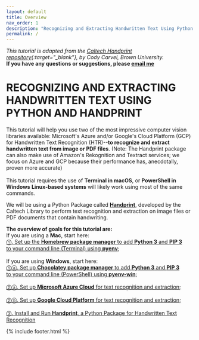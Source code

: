 ```yaml
---
layout: default
title: Overview
nav_order: 1
description: "Recognizing and Extracting Handwritten Text Using Python and Handprint"
permalink: /
---
```

*This tutorial is adapted from the [Caltech Handprint repository](https://github.com/caltechlibrary/handprint){:target="_blank"}, by Cody Carvel, Brown University.*<br/>
**If you have any questions or suggestions, please [email me](mailto:cody_carvel@brown.edu)**<br/>
# RECOGNIZING AND EXTRACTING HANDWRITTEN TEXT USING PYTHON AND HANDPRINT
This tutorial will help you use two of the most impressive computer vision libraries available: Microsoft's Azure and/or Google's Cloud Platform (GCP) for Handwritten Text Recognition (HTR)--**to recognize and extract handwritten text from image or PDF files**. (Note: The Handprint package can also make use of Amazon's Rekognition and Textract services; we focus on Azure and GCP because their performance has, anecdotally, proven more accurate)<br/><br/>
This tutorial requires the use of **Terminal in macOS**, or **PowerShell in Windows**
**Linux-based systems** will likely work using most of the same commands. 

We will be using a Python Package called <strong><a href="https://github.com/caltechlibrary/handprint" target="_blank">Handprint</a></strong>, developed by the Caltech Library to perform text recognition and extraction on image files or PDF documents that contain handwriting.<br/>

**The overview of goals for this tutorial are:**<br/>
If you are using a **Mac**, start here:<br/>
[⓵. Set up the **Homebrew package manager** to add **Python 3** and **PIP 3**<br/> 
to your command line (Terminal) using **pyenv**](step_1_cli);<br/><br/>
If you are using **Windows**, start here:<br/>
[⓵ⓐ. Set up **Chocolatey package manager** to add **Python 3** and **PIP 3**<br/>
to your command line (PowerShell) using **pyenv-win**](step_1a_win_cli);<br/><br/>
[⓶ⓐ. Set up **Microsoft Azure Cloud** for text recognition and extraction](step_2a_azure);<br/><br/>
[⓶ⓑ. Set up **Google Cloud Platform** for text recognition and extraction](step_2b_gcp);<br/><br/>
[⓷. Install and Run **Handprint**, a Python Package for Handwritten Text Recognition](step_3_handprint)<br/>
 
{% include footer.html %}
